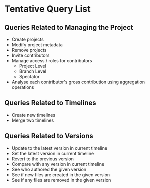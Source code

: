# Tentative Query List

## Queries Related to Managing the Project
- Create projects
- Modify project metadata
- Remove projects
- Invite contributors
- Manage access / roles for contributors
    - Project Level 
    - Branch Level
    - Spectator
- Analyse each contributor's gross contribution using aggregation operations

## Queries Related to Timelines
- Create new timelines
- Merge two timelines

## Queries Related to Versions
- Update to the latest version in current timeline
- Set the latest version in current timeline 
- Revert to the previous version 
- Compare with any version in current timeline 
- See who authored the given version  
- See if new files are created in the given version
- See if any files are removed in the given version
